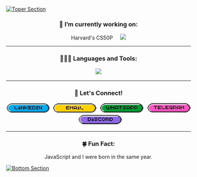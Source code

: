 [![Toper Section](./img/upper.gif)]()

<h3 align="center"><b>🔭 I’m currently working on:</b></h3>
<p align="center">
    Harvard's CS50P &nbsp &nbsp <img src="https://skillicons.dev/icons?i=py&theme=light" />
</p>
<hr>
<h3 align="center"><b>👩🏻‍💻 Languages and Tools:</b></h3>
<p align="center">
 <img src="https://skillicons.dev/icons?i=js,html,css,git,vscode,vite,react,tailwind,nodejs,express,mongodb,npm,vercel,figma" />
</p>
<hr>
<h3 align="center"><b>🔗 Let's Connect!</b></h3>
<p align="center">
    <a href="https://www.linkedin.com/in/jane-tan-/"><img src="./img/linkedin.png" alt="LinkedIn" width="120" /></a>&nbsp
    <a href="mailto: tanhuiqing95@hotmail.com"><img src="./img/email.png" alt="Email" width="120" /></a>&nbsp
    <a href="https://wa.me/6598435728"><img src="./img/whatsapp.png" alt="WhatsApp" width="120" /></a>&nbsp
    <a href="https://t.me/janehhhhh"><img src="./img/telegram.png" alt="Telegram" width="120" /></a>&nbsp
    <a href="https://discordapp.com/users/jane.hq"><img src="./img/discord.png" alt="Discord" width="120" /></a>
</p>
<hr>
<h3 align="center"><b>🍀 Fun Fact:</b></h3>
<p align="center">JavaScript and I were born in the same year.</p>

[![Bottom Section](./img/lower.gif)]()

